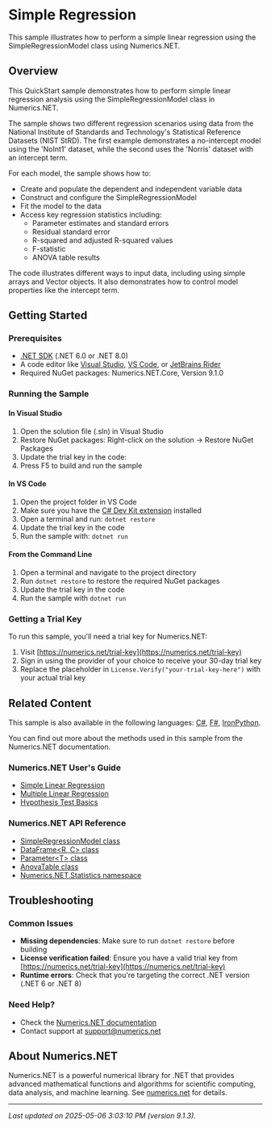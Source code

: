 # Simple Regression

This sample illustrates how to perform a simple linear regression using the SimpleRegressionModel class using Numerics.NET.

## Overview

This QuickStart sample demonstrates how to perform simple linear regression analysis using the 
SimpleRegressionModel class in Numerics.NET.

The sample shows two different regression scenarios using data from the National Institute of 
Standards and Technology's Statistical Reference Datasets (NIST StRD). The first example demonstrates
a no-intercept model using the 'NoInt1' dataset, while the second uses the 'Norris' dataset with
an intercept term.

For each model, the sample shows how to:
- Create and populate the dependent and independent variable data
- Construct and configure the SimpleRegressionModel
- Fit the model to the data
- Access key regression statistics including:
  - Parameter estimates and standard errors
  - Residual standard error
  - R-squared and adjusted R-squared values
  - F-statistic
  - ANOVA table results

The code illustrates different ways to input data, including using simple arrays and Vector objects.
It also demonstrates how to control model properties like the intercept term.


## Getting Started

### Prerequisites

- [.NET SDK](https://dotnet.microsoft.com/download) (.NET 6.0 or .NET 8.0)
- A code editor like [Visual Studio](https://visualstudio.microsoft.com/), [VS Code](https://code.visualstudio.com/), or [JetBrains Rider](https://www.jetbrains.com/rider/)
- Required NuGet packages: Numerics.NET.Core, Version 9.1.0

### Running the Sample

#### In Visual Studio
1. Open the solution file (.sln) in Visual Studio
2. Restore NuGet packages: Right-click on the solution → Restore NuGet Packages
3. Update the trial key in the code:
4. Press F5 to build and run the sample

#### In VS Code

1. Open the project folder in VS Code
2. Make sure you have the [C# Dev Kit extension](https://marketplace.visualstudio.com/items?itemName=ms-dotnettools.csdevkit) installed
3. Open a terminal and run: `dotnet restore`
4. Update the trial key in the code 
5. Run the sample with: `dotnet run`

#### From the Command Line

1. Open a terminal and navigate to the project directory
2. Run `dotnet restore` to restore the required NuGet packages
3. Update the trial key in the code
4. Run the sample with `dotnet run`

### Getting a Trial Key

To run this sample, you'll need a trial key for Numerics.NET:

1. Visit [https://numerics.net/trial-key](https://numerics.net/trial-key)
2. Sign in using the provider of your choice to receive your 30-day trial key
3. Replace the placeholder in `License.Verify("your-trial-key-here")` with your actual trial key

## Related Content

This sample is also available in the following languages: 
[C#](https://github.com/NumericsDotNet/quickstart-csharp/tree/net6.0/statistics/regression-analysis/simple-regression), [F#](https://github.com/NumericsDotNet/quickstart-fsharp/tree/net6.0/statistics/regression-analysis/simple-regression), [IronPython](https://github.com/NumericsDotNet/quickstart-ironpython/tree/net6.0/statistics/regression-analysis/simple-regression).

You can find out more about the methods used in this sample from the Numerics.NET documentation.

### Numerics.NET User's Guide

- [Simple Linear Regression](https://numerics.net/documentation/latest/statistics/regression-analysis/simple-linear-regression)
- [Multiple Linear Regression](https://numerics.net/documentation/latest/statistics/regression-analysis/multiple-linear-regression)
- [Hypothesis Test Basics](https://numerics.net/documentation/latest/statistics/hypothesis-tests/hypothesis-test-basics)

### Numerics.NET API Reference

- [SimpleRegressionModel class](https://numerics.net/documentation/latest/reference/numerics.net.statistics.simpleregressionmodel)
- [DataFrame&lt;R, C&gt; class](https://numerics.net/documentation/latest/reference/numerics.net.dataanalysis.dataframe-2)
- [Parameter&lt;T&gt; class](https://numerics.net/documentation/latest/reference/numerics.net.dataanalysis.parameter-1)
- [AnovaTable class](https://numerics.net/documentation/latest/reference/numerics.net.statistics.anovatable)
- [Numerics.NET.Statistics namespace](https://numerics.net/documentation/latest/reference/numerics.net.statistics)


## Troubleshooting

### Common Issues

- **Missing dependencies**: Make sure to run `dotnet restore` before building
- **License verification failed**: Ensure you have a valid trial key from [https://numerics.net/trial-key](https://numerics.net/trial-key)
- **Runtime errors**: Check that you're targeting the correct .NET version (.NET 6 or .NET 8)

### Need Help?

- Check the [Numerics.NET documentation](https://numerics.net/documentation/)
- Contact support at [support@numerics.net](mailto:support@numerics.net?subject=SimpleRegression%20QuickStart%20Sample%20%28Visual+Basic%29)

## About Numerics.NET

Numerics.NET is a powerful numerical library for .NET that provides advanced mathematical 
functions and algorithms for scientific computing, data analysis, and machine learning.
See [numerics.net](https://numerics.net) for details.

---

_Last updated on 2025-05-06 3:03:10 PM (version 9.1.3)._
